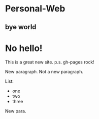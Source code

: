 # Personal-Web

## bye world

# No hello!

This is a great new site.
p.s. gh-pages rock!

New paragraph.
Not a new paragraph.

List:
- one
- two
- three

New para.
